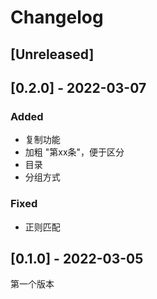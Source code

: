# Changelog

<!-- Added, Changed, Deprecated, Removed, Fixed, Security -->

<!--
## [1.0.0] - 2017-06-20
### Added
    ....
### Changed
    ....
-->

## [Unreleased]

## [0.2.0] - 2022-03-07
### Added
 - 复制功能
 - 加粗 "第xx条"，便于区分
 - 目录
 - 分组方式

### Fixed
 - 正则匹配

## [0.1.0] - 2022-03-05
第一个版本
